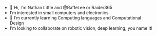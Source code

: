 - 👋 Hi, I’m Nathan Little and @RaffeLee or Raider365
-  I’m interested in small computers and electronics
- 🌱 I’m currently learning Computing languages and Computational Design
-  I’m looking to collaborate on robotic vision, deep learning, you name it!


